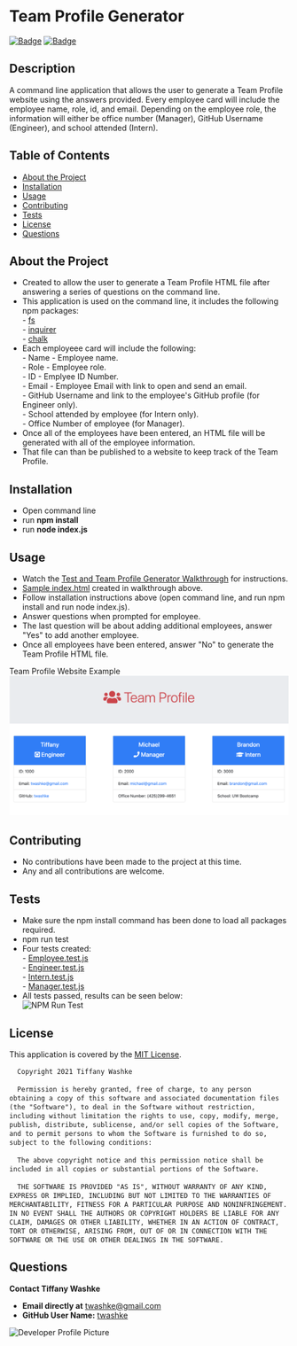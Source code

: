 # Team Profile Generator

[![Badge](https://img.shields.io/badge/GitHub-twashke-blueviolet?style=flat-square&logo=appveyor)](https://github.com/twashke) [![Badge](https://img.shields.io/badge/License-MIT-blue)](https://opensource.org/licenses/MIT)

## Description

A command line application that allows the user to generate a Team Profile website using the answers provided.  Every employee card will include the employee name, role, id, and email.  Depending on the employee role, the information will either be office number (Manager), GitHub Username (Engineer), and school attended (Intern).

## Table of Contents 

- [About the Project](#about-the-project)
- [Installation](#installation)
- [Usage](#usage)
- [Contributing](#contributing)
- [Tests](#tests)
- [License](#license)
- [Questions](#questions)

## About the Project

- Created to allow the user to generate a Team Profile HTML file after answering a series of questions on the command line.
- This application is used on the command line, it includes the following npm packages: \
      - [fs](https://www.npmjs.com/package/fs) \
      - [inquirer](https://www.npmjs.com/package/inquirer) \
      - [chalk](https://www.npmjs.com/search?q=chalk)
- Each employeee card will include the following: \
      - Name - Employee name. \
      - Role - Employee role. \
      - ID - Emplyee ID Number. \
      - Email - Employee Email with link to open and send an email. \
      - GitHub Username and link to the employee's GitHub profile (for Engineer only).\
      - School attended by employee (for Intern only). \
      - Office Number of employee (for Manager).
- Once all of the employees have been entered, an HTML file will be generated with all of the employee information.
- That file can than be published to a website to keep track of the Team Profile.

## Installation

- Open command line
- run **npm install**
- run **node index.js**

## Usage

- Watch the [Test and Team Profile Generator Walkthrough](https://drive.google.com/file/d/1jJxqHaN6WONLzWTq_xPmSxGnrtdFn7HX/view?usp=sharing) for instructions.
- [Sample index.html](dist/index.html) created in walkthrough above.
- Follow installation instructions above (open command line, and run npm install and run node index.js).
- Answer questions when prompted for employee.
- The last question will be about adding additional employees, answer "Yes" to add another employee.
- Once all employees have been entered, answer "No" to generate the Team Profile HTML file.

Team Profile Website Example
![Team Profile Website Example](src/images/team-profile-example.png)

## Contributing

- No contributions have been made to the project at this time.
- Any and all contributions are welcome.

## Tests

- Make sure the npm install command has been done to load all packages required.
- npm run test
- Four tests created: \
      - [Employee.test.js](test/Employee.test.js) \
      - [Engineer.test.js](test/Engineer.test.js) \
      - [Intern.test.js](test/Intern.test.js) \
      - [Manager.test.js](test/Manager.test.js) 
- All tests passed, results can be seen below: \
![NPM Run Test](src/images/npm-run-test.gif)

## License

This application is covered by the [MIT License](https://opensource.org/licenses/MIT). 
       
      Copyright 2021 Tiffany Washke

      Permission is hereby granted, free of charge, to any person obtaining a copy of this software and associated documentation files (the "Software"), to deal in the Software without restriction, including without limitation the rights to use, copy, modify, merge, publish, distribute, sublicense, and/or sell copies of the Software, and to permit persons to whom the Software is furnished to do so, subject to the following conditions:
      
      The above copyright notice and this permission notice shall be included in all copies or substantial portions of the Software.
      
      THE SOFTWARE IS PROVIDED "AS IS", WITHOUT WARRANTY OF ANY KIND, EXPRESS OR IMPLIED, INCLUDING BUT NOT LIMITED TO THE WARRANTIES OF MERCHANTABILITY, FITNESS FOR A PARTICULAR PURPOSE AND NONINFRINGEMENT. IN NO EVENT SHALL THE AUTHORS OR COPYRIGHT HOLDERS BE LIABLE FOR ANY CLAIM, DAMAGES OR OTHER LIABILITY, WHETHER IN AN ACTION OF CONTRACT, TORT OR OTHERWISE, ARISING FROM, OUT OF OR IN CONNECTION WITH THE SOFTWARE OR THE USE OR OTHER DEALINGS IN THE SOFTWARE.


## Questions

**Contact Tiffany Washke**

- **Email directly at** twashke@gmail.com
- **GitHub User Name:** [twashke](https://github.com/twashke)

![Developer Profile Picture](https://avatars.githubusercontent.com/u/79234530?v=4) 

